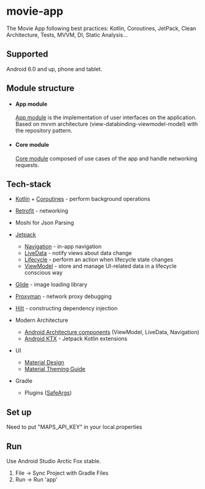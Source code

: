 # movie-app
The Movie App following best practices: Kotlin, Coroutines, JetPack, Clean Architecture, Tests, MVVM, DI, Static Analysis...

## Supported
Android 6.0 and up, phone and tablet.

## Module structure

- #### App module
    [App module](/app) is the implementation of user interfaces on the application.
Based on mvvm architecture (view-databinding-viewmodel-model) with the repository pattern.

- #### Core module

    [Core module](/core) composed of use cases of the app and handle networking requests.





 ## Tech-stack
   - [Kotlin](https://kotlinlang.org/) + [Coroutines](https://kotlinlang.org/docs/coroutines-overview.html) - perform background operations
   - [Retrofit](https://square.github.io/retrofit/) - networking
   - Moshi for Json Parsing
   - [Jetpack](https://developer.android.com/jetpack)
        - [Navigation](https://developer.android.com/guide/navigation) - in-app navigation
        - [LiveData](https://developer.android.com/topic/libraries/architecture/livedata) - notify views about data change
        - [Lifecycle](https://developer.android.com/topic/libraries/architecture/lifecycle) - perform an action when lifecycle state changes
        - [ViewModel](https://developer.android.com/topic/libraries/architecture/viewmodel) - store and manage UI-related data in a lifecycle conscious way

  - [Glide](https://bumptech.github.io/glide/) - image loading library
- [Proxyman](https://proxyman.io/) - network proxy debugging
- [Hilt](https://dagger.dev/hilt) - constructing dependency injection
- Modern Architecture
    -  [Android Architecture components](https://developer.android.com/topic/architecture) (ViewModel, LiveData, Navigation)
    - [Android KTX](https://developer.android.com/kotlin/ktx) - Jetpack Kotlin extensions
- UI
    - [Material Design](https://material.io/design)
    - [Material Theming Guide](https://material.io/develop/android/theming/theming-overview)
- Gradle
    - Plugins ([SafeArgs](https://developer.android.com/guide/navigation/navigation-pass-data#Safe-args))


## Set up
Need to put "MAPS_API_KEY" in your local.properties
## Run
Use Android Studio Arctic Fox stable.
1. File -> Sync Project with Gradle Files
2. Run -> Run 'app'

